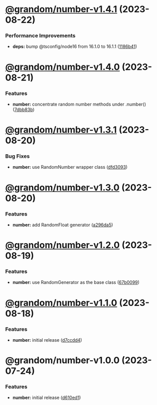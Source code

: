 # [@grandom/number-v1.4.1](https://github.com/grandom-library/grandom-js/compare/@grandom/number-v1.4.0...@grandom/number-v1.4.1) (2023-08-22)


### Performance Improvements

* **deps:** bump @tsconfig/node16 from 16.1.0 to 16.1.1 ([1186b41](https://github.com/grandom-library/grandom-js/commit/1186b418ac99f5333eb25f5b50164b2c863061bc))

# [@grandom/number-v1.4.0](https://github.com/grandom-library/grandom-js/compare/@grandom/number-v1.3.1...@grandom/number-v1.4.0) (2023-08-21)


### Features

* **number:** concentrate random number methods under .number() ([7dbb83b](https://github.com/grandom-library/grandom-js/commit/7dbb83b706e17550892e1bdc8a1045b41f7ed6b3))

# [@grandom/number-v1.3.1](https://github.com/grandom-library/grandom-js/compare/@grandom/number-v1.3.0...@grandom/number-v1.3.1) (2023-08-20)


### Bug Fixes

* **number:** use RandomNumber wrapper class ([dfd3093](https://github.com/grandom-library/grandom-js/commit/dfd3093c589f88d015c668eed6a958ab67baf87d))

# [@grandom/number-v1.3.0](https://github.com/grandom-library/grandom-js/compare/@grandom/number-v1.2.0...@grandom/number-v1.3.0) (2023-08-20)


### Features

* **number:** add RandomFloat generator ([a296da5](https://github.com/grandom-library/grandom-js/commit/a296da536ffbd4fb632e54aa5a38ad05cb05be53))

# [@grandom/number-v1.2.0](https://github.com/grandom-library/grandom-js/compare/@grandom/number-v1.1.0...@grandom/number-v1.2.0) (2023-08-19)


### Features

* **number:** use RandomGenerator as the base class ([67b0099](https://github.com/grandom-library/grandom-js/commit/67b00997da1bcc25067ff366e58825d80a43b54d))

# [@grandom/number-v1.1.0](https://github.com/grandom-library/grandom-js/compare/@grandom/number-v1.0.1...@grandom/number-v1.1.0) (2023-08-18)


### Features

* **number:** initial release ([d7ccdd4](https://github.com/grandom-library/grandom-js/commit/d7ccdd4a10ac3029bc02e7410ab603237f94940b))

# @grandom/number-v1.0.0 (2023-07-24)


### Features

* **number:** initial release ([d610ed1](https://github.com/grandom-library/grandom-js/commit/d610ed13608cd60f54cf64f3e62971ad35f08c6b))
